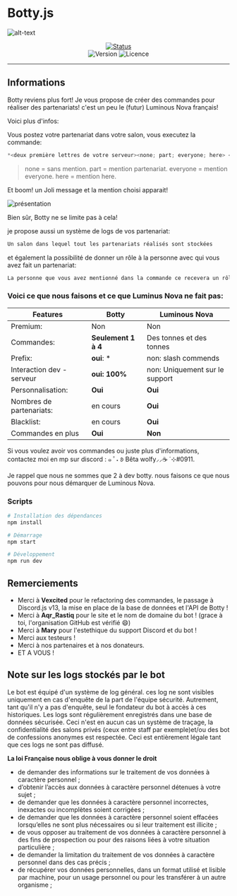 # Botty.js

![alt-text](https://i.imgur.com/ZC3BRHr.png)

<p align="center">
<a href="https://bottybot.statuspage.io">
<img alt="Status" src="https://img.shields.io/badge/dynamic/json?color=c36666&label=Status&query=%24.status.description&url=https%3A%2F%2F7dlbrn7w2vm1.statuspage.io%2Fapi%2Fv2%2Fstatus.json&style=for-the-badge" />
</a> <br />
<img alt="Version" src="https://img.shields.io/github/package-json/v/betawolfy/botty.js.svg?style=flat-square&label=Version&color=c36666" />
<img alt="Licence" src="https://img.shields.io/github/license/betawolfy/botty.js?style=flat-square&label=Licence&color=c36666" />
</p>

<hr />

## Informations

Botty reviens plus fort! Je vous propose de créer des commandes pour réaliser des partenariats! c'est un peu le (futur) Luminous Nova français!

Voici plus d'infos:

Vous postez votre partenariat dans votre salon, vous executez la commande: 
```js
*<deux première lettres de votre serveur><none; part; everyone; here> <mention du partenaire>
```
> none = sans mention.
> part = mention partenariat.
> everyone = mention everyone.
> here = mention here.

Et boom! un Joli message et la mention choisi apparait!

![présentation](https://cdn.discordapp.com/attachments/961167942341513219/1033011015656419329/Sans_titre.gif)

Bien sûr, Botty ne se limite pas à cela! 

je propose aussi un système de logs de vos partenariat:
```js
Un salon dans lequel tout les partenariats réalisés sont stockées
```

et également la possibilité de donner un rôle à la personne avec qui vous avez fait un partenariat:
```js
La personne que vous avez mentionné dans la commande ce recevera un rôle "partenaire"
```
### Voici ce que nous faisons et ce que Luminus Nova ne fait pas:

| Features     | Botty     | Luminous Nova |
|--------------|-----------|------------|
| Premium:      | Non       | Non        |
| Commandes:    | **Seulement 1 à 4**  | Des tonnes et des tonnes     |
| Prefix:      | **oui**: *          | non: slash commends |
| Interaction dev - serveur | **oui: 100%** | non: Uniquement sur le support |
| Personnalisation: | **Oui** | **Oui** |
| Nombres de partenariats: | en cours | **Oui** |
| Blacklist: | en cours | **Oui** |
| Commandes en plus | **Oui** | **Non** |


Si vous voulez avoir vos commandes ou juste plus d'informations, contactez moi en mp sur discord : ๑ ﾟ˖ 𑄻 Bêta wolfy⸝⸝☕ ̇ ⊹#0911.

Je rappel que nous ne sommes que 2 à dev botty. nous faisons ce que nous pouvons pour nous démarquer de Luminous Nova. 

### Scripts

```bash
# Installation des dépendances
npm install

# Démarrage
npm start

# Développement
npm run dev
```

## Remerciements 

- Merci à **Vexcited** pour le refactoring des commandes, le passage à Discord.js v13, la mise en place de la base de données et l'API de Botty !
- Merci à **Aqr_Rastiq** pour le site et le nom de domaine du bot ! (grace à toi, l'organisation GitHub est vérifié :smile:)
- Merci à **Mary** pour l'estethique du support Discord et du bot !
- Merci aux testeurs !
- Merci à nos partenaires et à nos donateurs.
- ET A VOUS !

## Note sur les logs stockés par le bot

Le bot est équipé d'un système de log général. ces log ne sont visibles uniquement en cas d'enquête de la part de l'équipe sécurité. Autrement, tant qu'il n'y a pas d'enquête, seul le fondateur du bot à accès à ces historiques. Les logs sont régulièrement enregistrés dans une base de données sécurisée. Ceci n'est en aucun cas un système de traçage, la confidentialité des salons privés (ceux entre staff par exemple)et/ou des bot de confessions anonymes est respectée. Ceci est entièrement légale tant que ces logs ne sont pas diffusé. 


**La loi Française nous oblige à vous donner le droit**
- de demander des informations sur le traitement de vos données à caractère personnel ;
- d’obtenir l’accès aux données à caractère personnel détenues à votre sujet ;
- de demander que les données à caractère personnel incorrectes, inexactes ou incomplètes soient corrigées ;
- de demander que les données à caractère personnel soient effacées lorsqu’elles ne sont plus nécessaires ou si leur traitement est illicite ;
- de vous opposer au traitement de vos données à caractère personnel à des fins de prospection ou pour des raisons liées à votre situation particulière ;
- de demander la limitation du traitement de vos données à caractère personnel dans des cas précis ;
- de récupérer vos données personnelles, dans un format utilisé et lisible par machine, pour un usage personnel ou pour les transférer à un autre organisme ;
